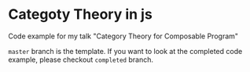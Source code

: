 # Categoty Theory in js
Code example for my talk "Category Theory for Composable Program"


`master` branch is the template.
If you want to look at the completed code example, please checkout `completed` branch.
